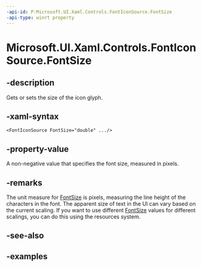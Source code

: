 ```yaml
---
-api-id: P:Microsoft.UI.Xaml.Controls.FontIconSource.FontSize
-api-type: winrt property
---
```


<!-- Property syntax.
public double FontSize { get;  set; }
-->

# Microsoft.UI.Xaml.Controls.FontIconSource.FontSize

## -description

Gets or sets the size of the icon glyph.

## -xaml-syntax

```xaml
<FontIconSource FontSize="double" .../>
```

## -property-value

A non-negative value that specifies the font size, measured in pixels.

## -remarks

The unit measure for [FontSize](/uwp/api/windows.ui.xaml.controls.control.fontsize) is pixels, measuring the line height of the characters in the font. The apparent size of text in the UI can vary based on the current scaling. If you want to use different [FontSize](/uwp/api/windows.ui.xaml.controls.control.fontsize) values for different scalings, you can do this using the resources system.

## -see-also

## -examples

